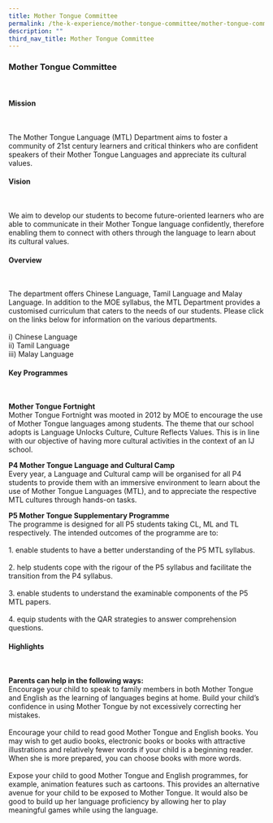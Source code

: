 ```yaml
---
title: Mother Tongue Committee
permalink: /the-k-experience/mother-tongue-committee/mother-tongue-committee/
description: ""
third_nav_title: Mother Tongue Committee
---
```

<h3>Mother Tongue Committee</h3><br>
<h4>Mission</h4><br>
<p>The Mother Tongue Language (MTL) Department aims to foster a community of 21st century learners and critical thinkers who are confident speakers of their Mother Tongue Languages and appreciate its cultural values.  </p>
<h4>Vision</h4><br>
<p>We aim to develop our students to become future-oriented learners who are able to communicate in their Mother Tongue language confidently, therefore enabling them to connect with others through the language to learn about its cultural values.</p>
<h4>Overview</h4><br>
<p>The department offers Chinese Language, Tamil Language and Malay Language. In addition to the MOE syllabus, the MTL Department provides a customised curriculum that caters to the needs of our students. Please click on the links below for information on the various departments.<br><br>
i)  Chinese Language<br>
ii)  Tamil Language<br>
iii)  Malay Language</p>

<h4>Key Programmes</h4><br>
<p><strong>Mother Tongue Fortnight</strong><br>
Mother Tongue Fortnight was mooted in 2012 by MOE to encourage the use of Mother Tongue languages among students. The theme that our school adopts is Language Unlocks Culture, Culture Reflects Values.  This is in line with our objective of having more cultural activities in the context of an IJ school. </p>
<p><strong>P4 Mother Tongue Language and Cultural Camp</strong><br>
Every year, a Language and Cultural camp will be organised for all P4 students to provide them with an immersive environment to learn about the use of Mother Tongue Languages (MTL), and to appreciate the respective MTL cultures through hands-on tasks.  </p>
<p><strong>P5 Mother Tongue Supplementary Programme</strong><br>
The programme is designed for all P5 students taking CL, ML and TL respectively. The intended outcomes of the programme are to:<br><br>
1.	enable students to have a better understanding of the P5 MTL syllabus.<br><br>
2.	help students cope with the rigour of the P5 syllabus and facilitate the transition from the P4 syllabus.<br><br>
3.	enable students to understand the examinable components of the P5 MTL papers.<br><br>
4.	equip students with the QAR strategies to answer comprehension questions.
 </p>
<h4>Highlights</h4><br>
<p><strong>Parents can help in the following ways:</strong><br>
Encourage your child to speak to family members in both Mother Tongue and English as the learning of languages begins at home. Build your child’s confidence in using Mother Tongue by not excessively correcting her mistakes.<br><br>
Encourage your child to read good Mother Tongue and English books. You may wish to get audio books, electronic books or books with attractive illustrations and relatively fewer words if your child is a beginning reader. When she is more prepared, you can choose books with more words. <br><br>
Expose your child to good Mother Tongue and English programmes, for example, animation features such as cartoons. This provides an alternative avenue for your child to be exposed to Mother Tongue. It would also be good to build up her language proficiency by allowing her to play meaningful games while using the language. </p>
